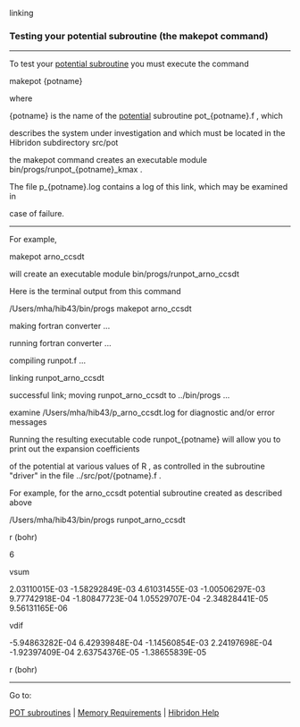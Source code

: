 linking


###   Testing your potential subroutine (the  makepot  command)


------------------------------


To test your  [potential subroutine](potlist.html)   you must execute the command


makepot {potname}


where

{potname}  is the name of the  [potential](potlist.html)   subroutine  pot_{potname}.f , which

describes the system under investigation and which must be located in the Hibridon subdirectory  src/pot


the  makepot  command creates an executable module  bin/progs/runpot_{potname}_kmax .


The  file  p_{potname}.log  contains a log of this link, which may be examined in

case of failure.


------------------------------
For example,


makepot arno_ccsdt


will create an executable module  bin/progs/runpot_arno_ccsdt


Here is the terminal output from this command


/Users/mha/hib43/bin/progs  makepot arno_ccsdt


making fortran converter ...


running fortran converter ...


compiling runpot.f ...


linking runpot_arno_ccsdt


successful link; moving runpot_arno_ccsdt to ../bin/progs ...


examine /Users/mha/hib43/p_arno_ccsdt.log for diagnostic and/or error messages


Running the resulting executable code  runpot_{potname}  will allow you to print out the expansion coefficients

of the potential at various values of  R , as controlled in the subroutine "driver" in the file  ../src/pot/{potname}.f .


For example, for the arno_ccsdt potential subroutine created as described above


/Users/mha/hib43/bin/progs  runpot_arno_ccsdt

r (bohr)

6

vsum

2.03110015E-03 -1.58292849E-03  4.61031455E-03 -1.00506297E-03  9.77742918E-04 -1.80847723E-04  1.05529707E-04 -2.34828441E-05  9.56131165E-06

vdif

-5.94863282E-04  6.42939848E-04 -1.14560854E-03  2.24197698E-04 -1.92397409E-04  2.63754376E-05 -1.38655839E-05

r (bohr)


------------------------------


Go to:


[POT subroutines](potlist.html)   |  [Memory Requirements](memory.html)   |  [Hibridon Help](hibhelp.html)
